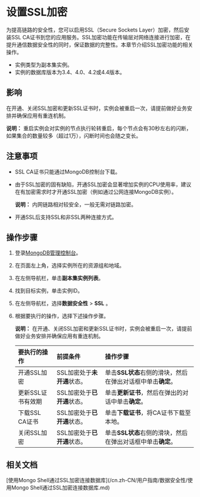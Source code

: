 # 设置SSL加密

为提高链路的安全性，您可以启用SSL（Secure Sockets Layer）加密，然后安装SSL CA证书到您的应用服务。SSL加密功能在传输层对网络连接进行加密，在提升通信数据安全性的同时，保证数据的完整性。本章节介绍SSL加密功能的相关操作。

-   实例类型为副本集实例。
-   实例的数据库版本为3.4、4.0、4.2或4.4版本。

## 影响

在开通、关闭SSL加密和更新SSL证书时，实例会被重启一次，请提前做好业务安排并确保应用有重连机制。

**说明：** 重启实例会对实例的节点执行轮转重启，每个节点会有30秒左右的闪断，如果集合的数量较多（超过1万），闪断时间也会随之变长。

## 注意事项

-   SSL CA证书只能通过MongoDB控制台下载。
-   由于SSL加密的固有缺陷，开通SSL加密会显著增加实例的CPU使用率，建议在有加密需求时才开通SSL加密（例如通过公网连接MongoDB实例）。

    **说明：** 内网链路相对较安全，一般无需对链路加密。

-   开通SSL后支持SSL和非SSL两种连接方式。

## 操作步骤

1.  登录[MongoDB管理控制台](https://mongodb.console.aliyun.com/)。

2.  在页面左上角，选择实例所在的资源组和地域。

3.  在左侧导航栏，单击**副本集实例列表**。

4.  找到目标实例，单击实例ID。

5.  在左侧导航栏，选择**数据安全性** \> **SSL** 。

6.  根据要执行的操作，选择下述操作步骤。

    **说明：** 在开通、关闭SSL加密和更新SSL证书时，实例会被重启一次，请提前做好业务安排并确保应用有重连机制。

    |要执行的操作|前提条件|操作步骤|
    |:-----|:---|:---|
    |开通SSL加密|SSL加密处于**未开通**状态。|单击**SSL状态**右侧的滑块，然后在弹出对话框中单击**确定**。|
    |更新SSL证书有效期|SSL加密处于**已开通**状态。|单击**更新证书**，然后在弹出的对话中单击**确定**。|
    |下载SSL CA证书|SSL加密处于**已开通**状态。|单击**下载证书**，将CA证书下载至本地。|
    |关闭SSL加密|SSL加密处于**已开通**状态。|单击**SSL状态**右侧的滑块，然后在弹出对话框中单击**确定**。|


## 相关文档

[使用Mongo Shell通过SSL加密连接数据库](/cn.zh-CN/用户指南/数据安全性/使用Mongo Shell通过SSL加密连接数据库.md)

